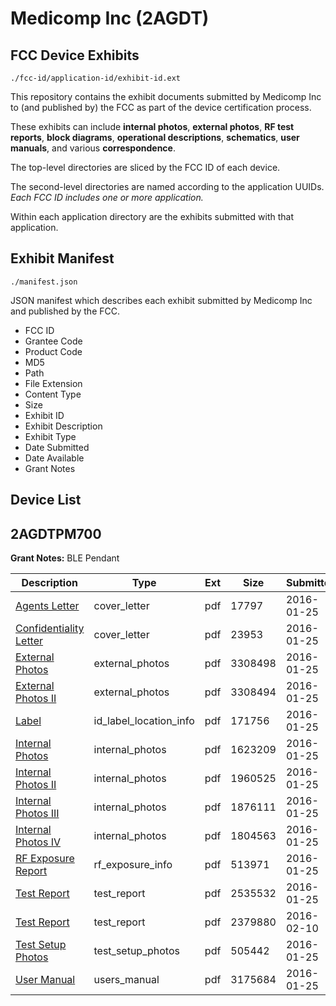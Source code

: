 # Medicomp Inc (2AGDT)
## FCC Device Exhibits

```
./fcc-id/application-id/exhibit-id.ext
```

This repository contains the exhibit documents submitted by Medicomp Inc to (and published by) the FCC as part of the device certification process.

These exhibits can include **internal photos**, **external photos**, **RF test reports**, **block diagrams**, **operational descriptions**, **schematics**, **user manuals**, and various **correspondence**.

The top-level directories are sliced by the FCC ID of each device.

The second-level directories are named according to the application UUIDs. *Each FCC ID includes one or more application.*

Within each application directory are the exhibits submitted with that application. 

## Exhibit Manifest

```
./manifest.json
```

JSON manifest which describes each exhibit submitted by Medicomp Inc and published by the FCC.

- FCC ID
- Grantee Code
- Product Code
- MD5
- Path
- File Extension
- Content Type
- Size
- Exhibit ID
- Exhibit Description
- Exhibit Type
- Date Submitted
- Date Available
- Grant Notes

## Device List
## 2AGDTPM700
**Grant Notes:** BLE Pendant

| Description | Type | Ext | Size | Submitted | Available |
| ----------- | ---- | --- | ---- | --------- | --------- |
| [Agents Letter](2AGDTPM700/411191a3a8b4bb0ed013b9d546778c4c/2883525.pdf) | cover_letter | pdf | 17797 | 2016-01-25 | 2016-01-25 |
| [Confidentiality Letter](2AGDTPM700/411191a3a8b4bb0ed013b9d546778c4c/2883526.pdf) | cover_letter | pdf | 23953 | 2016-01-25 | 2016-01-25 |
| [External Photos](2AGDTPM700/411191a3a8b4bb0ed013b9d546778c4c/2883496.pdf) | external_photos | pdf | 3308498 | 2016-01-25 | 2016-07-23 |
| [External Photos II](2AGDTPM700/411191a3a8b4bb0ed013b9d546778c4c/2883497.pdf) | external_photos | pdf | 3308494 | 2016-01-25 | 2016-07-23 |
| [Label](2AGDTPM700/411191a3a8b4bb0ed013b9d546778c4c/2883495.pdf) | id_label_location_info | pdf | 171756 | 2016-01-25 | 2016-01-25 |
| [Internal Photos](2AGDTPM700/411191a3a8b4bb0ed013b9d546778c4c/2883503.pdf) | internal_photos | pdf | 1623209 | 2016-01-25 | 2016-07-23 |
| [Internal Photos II](2AGDTPM700/411191a3a8b4bb0ed013b9d546778c4c/2883504.pdf) | internal_photos | pdf | 1960525 | 2016-01-25 | 2016-07-23 |
| [Internal Photos III](2AGDTPM700/411191a3a8b4bb0ed013b9d546778c4c/2883505.pdf) | internal_photos | pdf | 1876111 | 2016-01-25 | 2016-07-23 |
| [Internal Photos IV](2AGDTPM700/411191a3a8b4bb0ed013b9d546778c4c/2883506.pdf) | internal_photos | pdf | 1804563 | 2016-01-25 | 2016-07-23 |
| [RF Exposure Report](2AGDTPM700/411191a3a8b4bb0ed013b9d546778c4c/2883522.pdf) | rf_exposure_info | pdf | 513971 | 2016-01-25 | 2016-01-25 |
| [Test Report](2AGDTPM700/411191a3a8b4bb0ed013b9d546778c4c/2883500.pdf) | test_report | pdf | 2535532 | 2016-01-25 | 2016-01-25 |
| [Test Report](2AGDTPM700/411191a3a8b4bb0ed013b9d546778c4c/2900750.pdf) | test_report | pdf | 2379880 | 2016-02-10 | 2016-01-25 |
| [Test Setup Photos](2AGDTPM700/411191a3a8b4bb0ed013b9d546778c4c/2883501.pdf) | test_setup_photos | pdf | 505442 | 2016-01-25 | 2016-07-23 |
| [User Manual](2AGDTPM700/411191a3a8b4bb0ed013b9d546778c4c/2883502.pdf) | users_manual | pdf | 3175684 | 2016-01-25 | 2016-07-23 |
